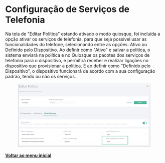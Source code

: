 # Configuração de Serviços de Telefonia

Na tela de "Editar Política" estando ativado o modo quiosque, foi incluída a opção ativar os serviços de telefonia, para que seja possível usar as funcionalidades do telefone, selecionando entre as opções: Ativo ou Definido pelo Dispositivo.  Ao definir como "Ativo" e salvar a política, o sistema enviará na política e no Quiosque os pacotes dos serviços de telefonia para o dispositivo, e permitirá receber e realizar ligações no dispositivo que provisionar a política. E ao definir como "Definido pelo Dispositivo", o dispositivo funcionará de acordo com a sua configuração padrão, tendo ou não os serviços.&#x20;

<figure><img src="../../.gitbook/assets/image (19).png" alt=""><figcaption></figcaption></figure>

[**Voltar ao menu inicial** ](./)
